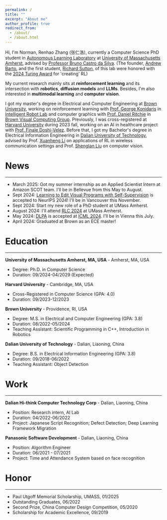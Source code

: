 ```yaml
---
permalink: /
title: ""
excerpt: "About me"
author_profile: true
redirect_from: 
  - /about/
  - /about.html
---
```


Hi, I'm Norman, Renhao Zhang (张仁浩), currently a Computer Science PhD student in [Autonomous Learning Laboratory](https://all.cs.umass.edu/) at [University of Massachusetts Amherst](https://www.umass.edu/), advised by [Professor Bruno Castro da Silva](https://people.cs.umass.edu/~bsilva/). (The founder, [Andrew Barto](https://people.cs.umass.edu/~barto/), and the first student, [Richard Sutton](http://www.incompleteideas.net/), of this lab were honored with the [2024 Turing Award](https://awards.acm.org/about/2024-turing) for 'creating' RL)

My current research mainly sits at **reinforcement learning** and its intersection with **robotics**, **diffusion models** and **LLMs**. Besides, I'm also interested in **multimodal learning** and **computer vision**.

I got my master's degree in Electrical and Computer Engineering at [Brown University](https://www.brown.edu/), working on reinforcement learning with [Prof. George Konidaris](https://cs.brown.edu/people/gdk/) in [Intelligent Robot Lab](http://irl.cs.brown.edu/) and computer graphics with [Prof. Daniel Ritchie](https://dritchie.github.io/) in [Brown Visual Computing Group](https://visual.cs.brown.edu/). Previously, I was cross-registered at [Harvard University](https://www.harvard.edu/) during 2023 fall, working on an AI in healthcare project with [Prof. Finale Doshi-Velez](https://finale.seas.harvard.edu/). Before that, I got my Bachelor's degree in Electrical Information Engineering in [Dalian University of Technology](https://en.dlut.edu.cn/), advised by Prof. [Xuanheng Li](http://faculty.dlut.edu.cn/2018011001/en/index.htm) on applications of RL in wireless communication settings and Prof. [Shenglan Liu](http://faculty.dlut.edu.cn/liushenglan/en/index.htm) on computer vision.




News
======
---
- March 2025: Got my summer internship as an Applied Scientist Intern at Amazon SCOT team. I'll be in Bellevue from this May to August. 
- Sept 2024: [Learning to Edit Visual Programs with Self-Supervision](https://arxiv.org/abs/2406.02383) is accepted to NeurIPS 2024! I'll be in Vancouver this November.
- Sept 2024: Start my new role of a PhD student at UMass Amherst.
- August 2024: I'll attend [RLC 2024](https://rl-conference.cc/organizers.html) at UMass Amherst.
- May 2024: [DLPA](https://arxiv.org/abs/2404.03037) is accepted at [ICML 2024](https://icml.cc/). I'll be in Vienna this July.
- April 2024: Graduated at Brown as an ECE master!



Education
======
---
**University of Massachusetts Amherst, MA, USA** - Amherst, MA, USA
- Degree: Ph.D. in Computer Science
- Duration: 09/2024-04/2029 (Expected)

**Harvard University** - Cambridge, MA, USA
- Cross-Registered in Computer Science (GPA: 4.0)
- Duration: 09/2023-12/2023

**Brown University** - Providence, RI, USA
- Degree: M.S. in Electrical and Computer Engineering (GPA: 3.8)
- Duration: 08/2022-05/2024 
- Teaching Assistant: Scientific Programming in C++, Introduction in Robotics

**Dalian University of Technology** - Dalian, Liaoning, China
- Degree: B.S. in Electrical Information Engineering (GPA: 3.8)
- Duration: 09/2018-06/2022
- Teaching Assistant: Object Detection



Work
======
---
**Dalian Hi-think Computer Technology Corp** - Dalian, Liaoning, China
- Position: Research intern, AI Lab
- Duration: 04/2022-06/2022
- Project: Japanese Script Recognition; Defect Detection; Deep Learning Framework Migration

**Panasonic Software Development** - Dalian, Liaoning, China
- Position: Algorithm Engineer
- Duration: 06/2021 - 07/2021
- Project: Time and Attendance System based on face recognition


Honor
======
---
- Paul Utgoff Memorial Scholarship, UMASS, 01/2025
- Outstanding Graduates, 06/2022
- Second Prize, China Computer Design Competition, 05/2020
- Scholarship for Academic Excellence, 09/2019

